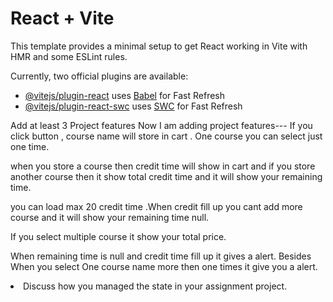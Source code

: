 # React + Vite

This template provides a minimal setup to get React working in Vite with HMR and some ESLint rules.

Currently, two official plugins are available:

- [@vitejs/plugin-react](https://github.com/vitejs/vite-plugin-react/blob/main/packages/plugin-react/README.md) uses [Babel](https://babeljs.io/) for Fast Refresh
- [@vitejs/plugin-react-swc](https://github.com/vitejs/vite-plugin-react-swc) uses [SWC](https://swc.rs/) for Fast Refresh

Add at least 3 Project features
 Now I  am adding project features---
If you click button , course name  will store in cart .
One course you can  select just one time.

when you store a course then credit time will show in cart
and if you store another course then it show total credit time 
and it will show your remaining time.

you can load max 20 credit time .When credit fill up you cant add more course and it will show your remaining time null. 
 
If you select multiple course  it show your total price.

When remaining time is null and credit time fill up it gives a  alert.
Besides When you   select One course name  more then one times it give you a alert.

<li>Discuss how you managed the state in your assignment project.</li>
